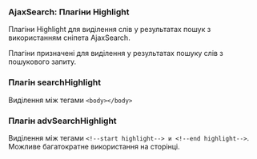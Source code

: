 
<meta http-equiv="Content-Type" content="text/html; charset=utf-8">
<h3>AjaxSearch: Плагіни Highlight </h3> 
Плагіни Highlight для виділення слів у результатах пошук з використанням сніпета AjaxSearch.	
<br>
<p>Плагіни призначені для виділення у результатах пошуку слів з пошукового запиту.</p>
<h3 class="sub-header text-bold">Плагін searchHighlight</h3>
<p>Виділення між тегами <code>&lt;body&gt;&lt;/body&gt;</code></p>
<h3 class="sub-header text-bold">Плагін advSearchHighlight</h3>
<p>Виділення між тегами <code>&lt;!--start highlight--&gt; и &lt;!--end highlight--&gt;</code>. Можливе багатократне використання на сторінці.</p>
